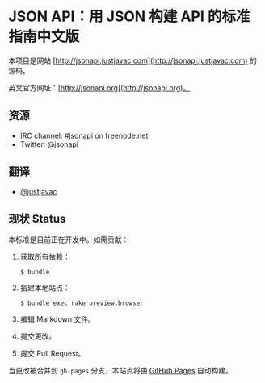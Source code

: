 JSON API：用 JSON 构建 API 的标准指南中文版
========

本项目是网站 [http://jsonapi.justjavac.com](http://jsonapi.justjavac.com) 的源码。

英文官方网址：[http://jsonapi.org](http://jsonapi.org)。

资源
---------

* IRC channel: #jsonapi on freenode.net
* Twitter: @jsonapi

翻译
---------

* [@justjavac](http://weibo.com/justjavac)


现状 Status
------

本标准是目前正在开发中。如需贡献：

1. 获取所有依赖：

    `$ bundle`

1. 搭建本地站点：

    `$ bundle exec rake preview:browser`

1. 编辑 Markdown 文件。
1. 提交更改。
1. 提交 Pull Request。

当更改被合并到 `gh-pages` 分支，本站点将由 [GitHub Pages](http://pages.github.com) 自动构建。
